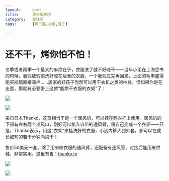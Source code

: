 ```yaml
---
layout:     post
title:      烤衣服穿哦
category:   爱稀奇
tags:       [烘干器,衣服,鞋子]

---
```


# 还不干，烤你怕不怕！

冬季或者雨季一个最大的麻烦在于，衣服洗了就不好晾干——当年小弟在上海念书的时候，暑假放假前洗好晾在宿舍的衣服，一个暑假过完再回来，上面的毛丰盛得能买瓶醋直接凉拌……居家的好孩子当然可以用干衣机之类的神器，但如果你是在出差，那就有必要带上这款“能烘干衣服的衣架”了：

[![](https://img.alicdn.com/imgextra/i3/232721121/TB2NdrsjVXXXXcwXpXXXXXXXXXX_!!232721121.jpg)](http://www.ixiqi.com/ 
"该图已被盗") 

[![](https://img.alicdn.com/imgextra/i3/232721121/TB2tFLSjVXXXXbdXXXXXXXXXXXX_!!232721121.jpg)](http://www.ixiqi.com/ 
"该图已被盗") 

来自日本Thanko，这货相当于是一个暖风机，可以挂在晾衣杆上使用。暖风机的下部有左右两个出风口，刚好可以接入自带的通风臂，将自己变成一个衣架——只是，Thanko表示，用这“衣架”来挂洗好的衣服，小到内裤大到外套，都可以在或长或短的若干分钟内烘干！

售价50美元一套，除了用来晾衣服的通风臂，还配备有通风管，对接后能用来烘鞋，非常实用，这里有售：[thanko.jp](http://localhost/ "走起")

[![](https://img.alicdn.com/imgextra/i2/232721121/TB2DSYNjVXXXXcvXXXXXXXXXXXX_!!232721121.jpg)](http://www.ixiqi.com/ 
"该图已被盗") 

[![](https://img.alicdn.com/imgextra/i3/232721121/TB22RDmjVXXXXc9XpXXXXXXXXXX_!!232721121.jpg)](http://www.ixiqi.com/ 
"该图已被盗") 
